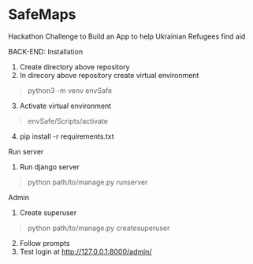 # SafeMaps
Hackathon Challenge to Build an App to help Ukrainian Refugees find aid


BACK-END:
Installation

1) Create directory above repository
2) In direcory above repository create virtual environment
> python3 -m venv envSafe
3) Activate virtual environment 
> envSafe/Scripts/activate
4) pip install -r requirements.txt

Run server

1) Run django server
> python path/to/manage.py runserver

Admin
1) Create superuser
> python path/to/manage.py createsuperuser
2) Follow prompts
3) Test login at http://127.0.0.1:8000/admin/
